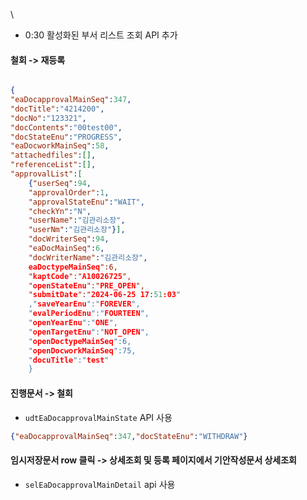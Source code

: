 \
- 0:30 활성화된 부서 리스트 조회 API 추가



#### 철회 -> 재등록

```json

{
"eaDocapprovalMainSeq":347,
"docTitle":"4214200",
"docNo":"123321",
"docContents":"00test00",
"docStateEnu":"PROGRESS",
"eaDocworkMainSeq":58,
"attachedfiles":[],
"referenceList":[],
"approvalList":[
	{"userSeq":94,
	"approvalOrder":1,
	"approvalStateEnu":"WAIT",
	"checkYn":"N",
	"userName":"김관리소장",
	"userNm":"김관리소장"}],
	"docWriterSeq":94,
	"eaDocMainSeq":6,
	"docWriterName":"김관리소장",
	eaDoctypeMainSeq":6,
	"kaptCode":"A10026725",
	"openStateEnu":"PRE_OPEN",
	"submitDate":"2024-06-25 17:51:03"
	,"saveYearEnu":"FOREVER",
	"evalPeriodEnu":"FOURTEEN",
	"openYearEnu":"ONE",
	"openTargetEnu":"NOT_OPEN",
	"openDoctypeMainSeq":6,
	"openDocworkMainSeq":75,
	"docuTitle":"test"
	}


```


#### 진행문서 -> 철회

- `udtEaDocapprovalMainState` API 사용
```json
{"eaDocapprovalMainSeq":347,"docStateEnu":"WITHDRAW"}
```

#### 임시저장문서 row 클릭 -> 상세조회 및 등록 페이지에서 기안작성문서 상세조회

- `selEaDocapprovalMainDetail` api 사용

